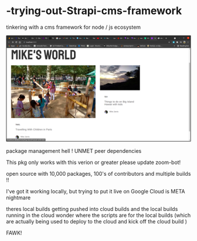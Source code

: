 # -trying-out-Strapi-cms-framework
tinkering with a cms framework for node / js ecosystem


![STRAPI FAIL](strapi-fail.png)



package management hell !  UNMET peer dependencies 

This pkg only works with this verion or greater please update zoom-bot!

open source with 10,000 packages, 100's of contributors and multiple builds !!

I've got it working locally, but trying to put it live on Google Cloud is META nightmare

theres local builds getting pushed into cloud builds and the local builds running in the cloud wonder 
where the scripts are for the local builds (which are actually being used to deploy to the cloud and kick off the cloud build )

FAWK!
